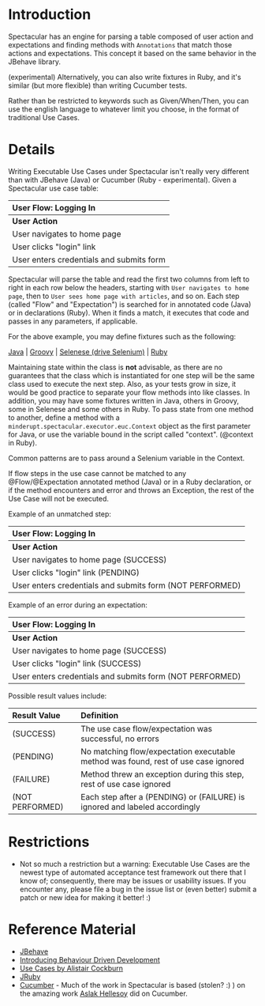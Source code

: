 # Introduction #

Spectacular has an engine for parsing a table composed of user action and expectations and finding methods with `Annotations` that match those actions and expectations.  This concept it based on the same behavior in the JBehave library.

(experimental) Alternatively, you can also write fixtures in Ruby, and it's similar (but more flexible) than writing Cucumber tests.

Rather than be restricted to keywords such as Given/When/Then, you can use the english language to whatever limit you choose, in the format of traditional Use Cases.


# Details #

Writing Executable Use Cases under Spectacular isn't really very different than with JBehave (Java) or Cucumber (Ruby - experimental).  Given a Spectacular use case table:

| User Flow:  Logging In |
|:-----------------------|
| **User Action**        | **Expectation**        | **Comments**           |
| User navigates to home page | User sees home page with articles |                        |
| User clicks "login" link | User sees login page requesting credentials |                        |
| User enters credentials and submits form | User sees personalized page with articles | Alternative Flow: Logging In With Bad Credentials |

Spectacular will parse the table and read the first two columns from left to right in each row below the headers, starting with `User navigates to home page`, then to `User sees home page with articles`, and so on.  Each step (called "Flow" and "Expectation") is searched for in annotated code (Java) or in declarations (Ruby).  When it finds a match, it executes that code and passes in any parameters, if applicable.

For the above example, you may define fixtures such as the following:

[Java](WritingExecutableUseCaseFixturesInJava.md) |
[Groovy](WritingExecutableUseCaseFixturesInGroovy.md) | [Selenese (drive Selenium)](WritingExecutableUseCaseFixturesInSelenese.md) | [Ruby](WritingExecutableUseCaseFixturesInRuby.md)




Maintaining state within the class is **not** advisable, as there are no guarantees that the class which is instantiated for one step will be the same class used to execute the next step.  Also, as your tests grow in size, it would be good practice to separate your flow methods into like classes.  In addition, you may have some fixtures written in Java, others in Groovy, some in Selenese and some others in Ruby.  To pass state from one method to another, define a method with a `minderupt.spectacular.executor.euc.Context` object as the first parameter for Java, or use the variable bound in the script called "context".  (@context in Ruby).

Common patterns are to pass around a Selenium variable in the Context.

If flow steps in the use case cannot be matched to any @Flow/@Expectation annotated method (Java) or in a Ruby declaration, or if the method encounters and error and throws an Exception, the rest of the Use Case will not be executed.

Example of an unmatched step:


| User Flow:  Logging In |
|:-----------------------|
| **User Action**        | **Expectation**        | **Comments**           |
| User navigates to home page (SUCCESS)| User sees home page with articles (SUCCESS)|                        |
| User clicks "login" link (PENDING)| User sees login page requesting credentials (NOT PERFORMED)|                        |
| User enters credentials and submits form (NOT PERFORMED)| User sees personalized page with articles (NOT PERFORMED)| Alternative Flow: Logging In With Bad Credentials |                        |


Example of an error during an expectation:

| User Flow:  Logging In |
|:-----------------------|
| **User Action**        | **Expectation**        | **Comments**           |
| User navigates to home page (SUCCESS)| User sees home page with articles (SUCCESS)|                        |
| User clicks "login" link (SUCCESS)| User sees login page requesting credentials (FAILURE) minderupt.sample.euc.SomeException: User did not see login page as expected |                        |
| User enters credentials and submits form (NOT PERFORMED)| User sees personalized page with articles (NOT PERFORMED)| Alternative Flow: Logging In With Bad Credentials |                        |


Possible result values include:

| **Result Value** | **Definition** |
|:-----------------|:---------------|
| (SUCCESS)        | The use case flow/expectation was successful, no errors |
| (PENDING)        | No matching flow/expectation executable method was found, rest of use case ignored |
| (FAILURE)        | Method threw an exception during this step, rest of use case ignored |
| (NOT PERFORMED)  | Each step after a (PENDING) or (FAILURE) is ignored and labeled accordingly |



# Restrictions #

  * Not so much a restriction but a warning:  Executable Use Cases are the newest type of automated acceptance test framework out there that I know of; consequently, there may be issues or usability issues.  If you encounter any, please file a bug in the issue list or (even better) submit a patch or new idea for making it better!  :)


# Reference Material #

  * [JBehave](http://jbehave.org)
  * [Introducing Behaviour Driven Development](http://dannorth.net/introducing-bdd)
  * [Use Cases by Alistair Cockburn](http://alistair.cockburn.us/Use+cases)
  * [JRuby](http://jruby.org)
  * [Cucumber](http://cukes.info/) - Much of the work in Spectacular is based (stolen? :) ) on the amazing work [Aslak Hellesoy](http://github.com/aslakhellesoy) did on Cucumber.